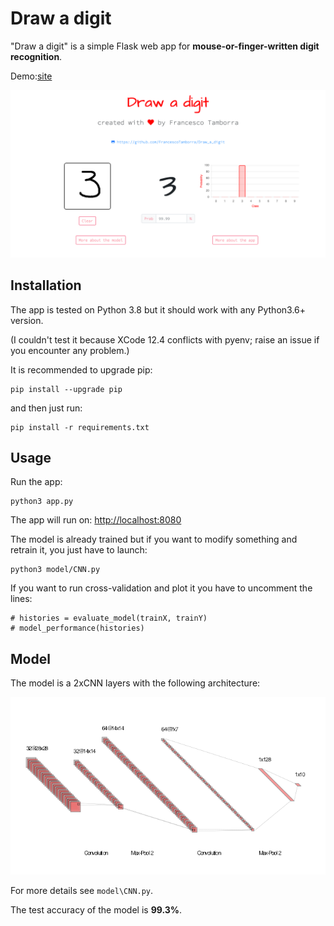 # Draw a digit

"Draw a digit" is a simple Flask web app for **mouse-or-finger-written digit recognition**.

Demo:[site](https://)

<p align="center">
  <img width="1200" src="/static/images/screenshot_home.png">
</p>


## Installation
The app is tested on Python 3.8 but it should work with any Python3.6+ version.

(I couldn't test it because XCode 12.4 conflicts with pyenv; raise an issue if you encounter any problem.)

It is recommended to upgrade pip:

    pip install --upgrade pip
    
and then just run:

    pip install -r requirements.txt
   
## Usage

Run the app:

    python3 app.py
    
The app will run on: [http://localhost:8080](http://localhost:8080/)

The model is already trained but if you want to modify something and retrain it, you just have to launch:

    python3 model/CNN.py
    
If you want to run cross-validation and plot it you have to uncomment the lines:

    # histories = evaluate_model(trainX, trainY)
    # model_performance(histories)

## Model

The model is a 2xCNN layers with the following architecture:

![CNN architecture](/static/images/nn.png)

For more details see ``model\CNN.py``.

The test accuracy of the model is **99.3%**.
    
